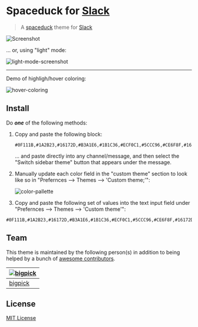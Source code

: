 # Spaceduck for [Slack](https://slack.com/)

> A [spaceduck](https://github.com/pineapplegiant/spaceduck) theme for [Slack](https://slack.com/)

![Screenshot](./slack_dark.png)

... or, using "light" mode:

![light-mode-screenshot](./slack_light.png)

---

Demo of highligh/hover coloring:

![hover-coloring](./slack_highlight.gif)

## Install

Do _**one**_ of the following methods:

1.  Copy and paste the following block:

    ```
    #0F111B,#1A2B23,#16172D,#B3A1E6,#1B1C36,#ECF0C1,#5CCC96,#CE6F8F,#16172D,#7A5CCC
    ```

    ... and paste directly into any channel/message, and then select the "Switch sidebar theme" button that appears under the message.

2. Manually update each color field in the "custom theme" section to look like so in "Prefernces --> Themes --> 'Custom theme;'":

    ![color-pallette](./slack_pallette.png)

3. Copy and paste the following set of values into the text input field under "Prefernces --> Themes --> 'Custom theme'":

```
#0F111B,#1A2B23,#16172D,#B3A1E6,#1B1C36,#ECF0C1,#5CCC96,#CE6F8F,#16172D,#7A5CCC
```

## Team

This theme is maintained by the following person(s) in addition to being helped by a bunch of [awesome contributors](https://github.com/dracula/template/graphs/contributors).

| [![bigpick](https://avatars1.githubusercontent.com/u/9803299?v=4&s=70)](https://github.com/bigpick) |
| --- |
| [bigpick](https://github.com/bigpick) |

## License

[MIT License](./LICENSE)


